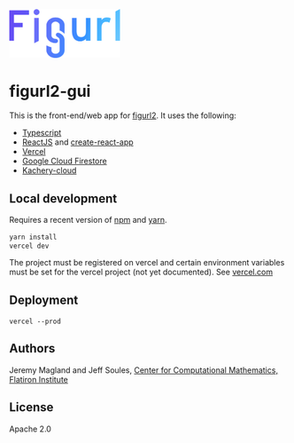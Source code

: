 <img src="./figurl.png" width="200px" />

# figurl2-gui

This is the front-end/web app for [figurl2](https://github.com/scratchrealm/figurl2). It uses the following:

* [Typescript](https://www.typescriptlang.org/)
* [ReactJS](https://reactjs.org/) and [create-react-app](https://create-react-app.dev/)
* [Vercel](https://vercel.com)
* [Google Cloud Firestore](https://firebase.google.com/docs/firestore)
* [Kachery-cloud](https://github.com/scratchrealm/kachery-cloud)

## Local development

Requires a recent version of [npm](https://www.npmjs.com/) and [yarn](https://www.npmjs.com/package/yarn).

```
yarn install
vercel dev
```

The project must be registered on vercel and certain environment variables must be set for the vercel project (not yet documented). See [vercel.com](https://vercel.com)

## Deployment

```
vercel --prod
```

## Authors

Jeremy Magland and Jeff Soules, [Center for Computational Mathematics, Flatiron Institute](https://www.simonsfoundation.org/flatiron/center-for-computational-mathematics)

## License

Apache 2.0
